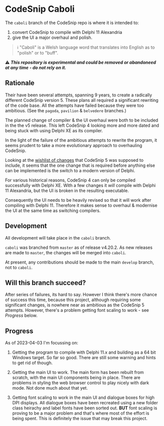 # CodeSnip Caboli

The `caboli` branch of the CodeSnip repo is where it is intended to:

1. convert CodeSnip to compile with Delphi 11 Alexandria
2. give the UI a major overhaul and polish.

> :information_source: "Caboli" is a Welsh language word that translates into English as to "polish" or to "buff".

:warning: _**This repository is experimental and could be removed or abandoneed at any time - do not rely on it.**_

## Rationale 

Their have been several attempts, spanning 9 years, to create a radically different CodeSnip version 5. These plans all required a significant rewriting of the code base. All the attempts have failed because they were too ambitious. (See the `pagoda`, `pavilion` & `belvedere` branches.)

The planned change of compiler & the UI overhaul were both to be included in the the v5 release. This left CodeSnip 4 looking more and more dated and being stuck with using Delphi XE as its compiler.

In the light of the failure of the ambitious attempts to rewrite the program, it seems prudent to take a more evolutionary approach to overhauling CodeSnip.

Looking at the [wishlist of changes](https://github.com/delphidabbler/codesnip/blob/belvedere/README.md#original-plans-for-codesnip-5-belvedere) that CodeSnip 5 was supposed to include, it seems that the one change that is required before anything else can be implemented is the switch to a modern version of Delphi.

For various historical reasons, CodeSnip 4 can only be compiled successfully with Delphi XE. With a few changes it _will_ compile with Delphi 11 Alexandria, but the UI is broken in the resulting executable.

Consequently the UI needs to be heavily revised so that it will work after compiling with Delphi 11. Therefore it makes sense to overhaul & modernise the UI at the same time as switching compilers.

## Development

All development will take place in the `caboli` branch.

`caboli` was branched from `master` as of release v4.20.2. As new releases are made to `master`, the changes will be merged into `caboli`.

At present, any contributions should be made to the main `develop` branch, not to `caboli`.

## Will this branch succeed?

After series of failures, its hard to say. However I think there's more chance of success this time, because this project, although requiring some significant changes, is nowhere near as ambitious as the CodeSnip 5 attempts. However, there's a problem getting font scaling to work - see _Progress_ below.

## Progress

As of 2023-04-03 I'm focussing on:

1. Getting the program to compile with Delphi 11.x and building as a 64 bit Windows target. So far so good. There are still some warning and hints to get rid of though.

2. Getting the main UI to work. The main form has been rebuilt from scratch, with the main UI components being in place. There are problems in styling the web browser control to play nicely with dark mode. Not done much about that yet.

3. Getting font scaling to work in the main UI and dialogue boxes for high DPI displays. All dialogue boxes have been recreated using a new folder class heirachy and label fonts have been sorted out. **BUT** font scaling is proving to be a major problem and that's where most of the effort is being spent. This is definitely the issue that may break this project.
